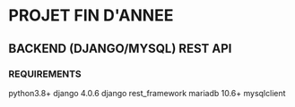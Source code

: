 # PROJET FIN D'ANNEE
## BACKEND (DJANGO/MYSQL) REST API
### REQUIREMENTS
python3.8+
django 4.0.6
django rest_framework
mariadb 10.6+
mysqlclient
